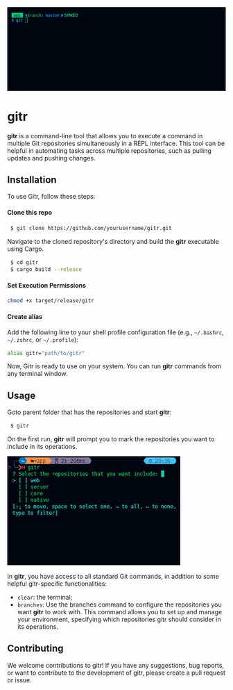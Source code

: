 <center>
<img src="./assets//gitr-demo.gif"/>
</center>

# gitr

**gitr** is a command-line tool that allows you to execute a command in multiple Git repositories simultaneously in a REPL interface. This tool can be helpful in automating tasks across multiple repositories, such as pulling updates and pushing changes.

## Installation

To use Gitr, follow these steps:

#### Clone this repo

```bash
 $ git clone https://github.com/yourusername/gitr.git
```

Navigate to the cloned repository's directory and build the **gitr** executable using Cargo.

```bash
 $ cd gitr
 $ cargo build --release
```

#### Set Execution Permissions

```bash
chmod +x target/release/gitr
```

#### Create alias

Add the following line to your shell profile configuration file (e.g., `~/.bashrc`, `~/.zshrc`, or `~/.profile`):

```bash
alias gitr="path/to/gitr"
```

Now, Gitr is ready to use on your system. You can run **gitr** commands from any terminal window.

## Usage
Goto parent folder that has the repositories and start **gitr**:
```bash
 $ gitr
```

On the first run, **gitr** will prompt you to mark the repositories you want to include in its operations.

<img src="./assets/gitr-first-run-example.png" >

In **gitr**, you have access to all standard Git commands, in addition to some helpful gitr-specific functionalities:

 - `clear`: the terminal;
 - `branches`: Use the branches command to configure the repositories you want **gitr** to work with. This command allows you to set up and manage your environment, specifying which repositories gitr should consider in its operations.

## Contributing

We welcome contributions to gitr! If you have any suggestions, bug reports, or want to contribute to the development of gitr, please create a pull request or issue.
